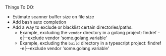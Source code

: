 Things To DO:

- Estimate scanner buffer size on file size
- Add bash auto completion
- Add a way to exclude or blacklist certain directories/paths.
  - Example, excluding the `vendor` directory in a golang project:  findref -e|--exclude  vendor 'some.golang.variable'
  - Example, excluding the `build` directory in a typescript project:  findref -e|--exclude  vendor 'some.golang.variable'

